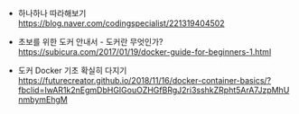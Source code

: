 * 하나하나 따라해보기 </br>
https://blog.naver.com/codingspecialist/221319404502 </br>

* 초보를 위한 도커 안내서 - 도커란 무엇인가?</br>
https://subicura.com/2017/01/19/docker-guide-for-beginners-1.html </br>

* 도커 Docker 기초 확실히 다지기</br>
https://futurecreator.github.io/2018/11/16/docker-container-basics/?fbclid=IwAR1k2nEgmDbHGIGouOZHGfBRgJ2ri3sshkZRpht5ArA7JzpMhUnmbymEhgM</br>

